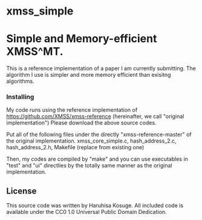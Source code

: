 # xmss_simple
# Simple and Memory-efficient XMSS^MT.

This is a reference implementation of a paper I am currently submitting. The algorithm I use is simpler and more memory efficient than exisitng algorithms.

### Installing

My code runs using the reference implementation of
https://github.com/XMSS/xmss-reference
(hereinafter, we call "original implementation")
Please download the above source codes.

Put all of the following files under the directly "xmss-reference-master" of the original implementation.
 xmss_core_simple.c, 
 hash_address_2.c, hash_address_2.h, Makefile (replace from existing one)
  
Then, my codes are compiled by "make" and you can use executables in "test" and "ui" directlies by the totally same manner as the original implementation.

## License

This source code was written by Haruhisa Kosuge. All included code is available under the CC0 1.0 Universal Public Domain Dedication.

